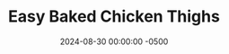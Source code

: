 ---
layout: post
title:  "Easy Baked Chicken Thighs"
date:   2024-08-30 00:00:00 -0500
categories:
- Recipes
- Chicken
permalink: /recipes/baked-chicken-thighs
image: /assets/Food/Chicken/Baked Thighs/baked-thighs.jpg
ing: bakedthighs-ing
facts: bakedthighs-facts
section1: Spice Mix
start2: Boneless skinless chicken thighs
section2: Chicken
start3: 
section3: 
start4: 
section4: 
start5: 
section5: 
Prep: 10
Rest: 
Cook: 30
Source1: 
Source2: 
whisk: https://s.samsungfood.com/pI1Up
tags: 
- chicken thighs
- boneless skinless chicken thighs
- simple
- easy
- paprika
- garlic powder
- onion powder
- chili powder
- thyme
- dried thyme
- lemon juice
- bake
- roast
Description: These baked chicken thighs are dead simple to make and taste great. Just mix spices in a bowl, dump over chicken, and stick in the oven. I've gone with thighs today to mix it up, but chicken breasts would also work (just reduce the time)
Instructions: 
- Preheat your oven to 400F, and line a large cookie sheet with parchment paper<br><br>

- In a small bowl, mix together your spices - paprika, garlic powder, onion powder, chili powder, thyme, and salt<br><br>

- Add your chicken thighs to a large bowl with lemon juice. Add the whole spice mix on top, and mix until fully coated. Transfer to your baking sheet<br><br>

- Roast at 400F for about 30 minutes, or until the thighs are between 175F and 185F<br><br>

- You can use chicken breasts instead, but you'll need to reduce the time. Roast at 400F until the breasts reach 165F, about 15 minutes<br><br>

- You can eat them as a standalone piece of meat on your plate, but today I decided to chop up the baked pieces and use them in place of ground turkey in my <a href="/recipes/penne-casserole">Penne and Meat Casserole Bake</a><br><br>
- <center><img src="/assets/Food/Chicken/Baked Thighs/thigh-casserole.jpg" alt="" class="instruction-image"></center>
---